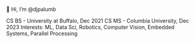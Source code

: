 👋 Hi, I’m @djpalumb

CS BS - University at Buffalo, Dec 2021 
CS MS - Columbia University, Dec 2023 
Interests: ML, Data Sci, Robotics, Computer Vision, Embedded Systems, Parallel Processing

<!---
djpalumb/djpalumb is a ✨ special ✨ repository because its `README.md` (this file) appears on your GitHub profile.
You can click the Preview link to take a look at your changes.
--->
